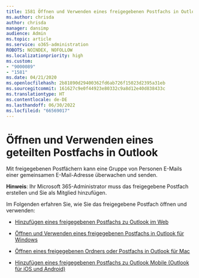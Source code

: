 ```yaml
---
title: 1581 Öffnen und Verwenden eines freigegebenen Postfachs in Outlook im Web
ms.author: chrisda
author: chrisda
manager: dansimp
audience: Admin
ms.topic: article
ms.service: o365-administration
ROBOTS: NOINDEX, NOFOLLOW
ms.localizationpriority: high
ms.custom:
- "9000089"
- "1581"
ms.date: 04/21/2020
ms.openlocfilehash: 2b81890d29400362fd6ab726f15023d2395a31eb
ms.sourcegitcommit: 161627c9e0f44923e80332c9a8d12e40d838433c
ms.translationtype: HT
ms.contentlocale: de-DE
ms.lasthandoff: 06/30/2022
ms.locfileid: "66569017"
---
```

# <a name="open-and-use-a-shared-mailbox-in-outlook"></a>Öffnen und Verwenden eines geteilten Postfachs in Outlook

Mit freigegebenen Postfächern kann eine Gruppe von Personen E-Mails einer gemeinsamen E-Mail-Adresse überwachen und senden. 

**Hinweis**: Ihr Microsoft 365-Administrator muss das freigegebene Postfach erstellen und Sie als Mitglied hinzufügen.

Im Folgenden erfahren Sie, wie Sie das freigegebene Postfach öffnen und verwenden:

- [Hinzufügen eines freigegebenen Postfachs zu Outlook im Web](https://support.microsoft.com/office/open-and-use-a-shared-mailbox-in-outlook-on-the-web-98b5a90d-4e38-415d-a030-f09a4cd28207)

- [Öffnen und Verwenden eines freigegebenen Postfachs in Outlook für Windows](https://support.microsoft.com/office/open-and-use-a-shared-mailbox-in-outlook-d94a8e9e-21f1-4240-808b-de9c9c088afd)

- [Öffnen eines freigegebenen Ordners oder Postfachs in Outlook für Mac](https://support.microsoft.com/office/open-a-shared-mail-calendar-or-people-folder-in-outlook-for-mac-6ecc39c5-5577-4a1d-b18c-bbdc92972cb2)

- [Hinzufügen eines freigegebenen Postfachs zu Outlook Mobile (Outlook für iOS und Android)](https://support.microsoft.com/office/add-a-shared-mailbox-to-outlook-mobile-f866242c-81b2-472e-8776-6c49c5473c9f)
